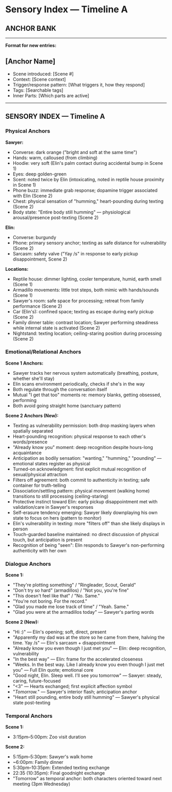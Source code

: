 # Sensory Index — Timeline A

## ANCHOR BANK

---

**Format for new entries:**

## [Anchor Name]
- Scene introduced: [Scene #]
- Context: [Scene context]
- Trigger/response pattern: [What triggers it, how they respond]
- Tags: [Searchable tags]
- Inner Parts: [Which parts are active]

---

## SENSORY INDEX — Timeline A

### Physical Anchors

**Sawyer:**
- Converse: dark orange ("bright and soft at the same time")
- Hands: warm, calloused (from climbing)
- Hoodie: very soft (Elin's palm contact during accidental bump in Scene 1)
- Eyes: deep golden-green
- Scent: noted twice by Elin (intoxicating, noted in reptile house proximity in Scene 1)
- Phone buzz: immediate grab response; dopamine trigger associated with Elin (Scene 2)
- Chest: physical sensation of "humming," heart-pounding during texting (Scene 2)
- Body state: "Entire body still humming" — physiological arousal/presence post-texting (Scene 2)

**Elin:**
- Converse: burgundy
- Phone: primary sensory anchor; texting as safe distance for vulnerability (Scene 2)
- Sarcasm: safety valve ("Yay /s" in response to early pickup disappointment, Scene 2)

**Locations:**
- Reptile house: dimmer lighting, cooler temperature, humid, earth smell (Scene 1)
- Armadillo movements: little trot steps, both mimic with hands/sounds (Scene 1)
- Sawyer's room: safe space for processing; retreat from family performance (Scene 2)
- Car (Elin's): confined space; texting as escape during early pickup (Scene 2)
- Family dinner table: contrast location; Sawyer performing steadiness while internal state is activated (Scene 2)
- Nightstand: texting location; ceiling-staring position during processing (Scene 2)

### Emotional/Relational Anchors

**Scene 1 Anchors:**
- Sawyer tracks her nervous system automatically (breathing, posture, whether she'll stay)
- Elin scans environment periodically, checks if she's in the way
- Both regulate through the conversation itself
- Mutual "I get that too" moments re: memory blanks, getting obsessed, performing
- Both avoid going straight home (sanctuary pattern)

**Scene 2 Anchors (New):**
- Texting as vulnerability permission: both drop masking layers when spatially separated
- Heart-pounding recognition: physical response to each other's words/presence
- "Already know you" moment: deep recognition despite hours-long acquaintance
- Anticipation as bodily sensation: "wanting," "humming," "pounding" — emotional states register as physical
- Turned-on acknowledgment: first explicit mutual recognition of sexual/physical attraction
- Filters off agreement: both commit to authenticity in texting; safe container for truth-telling
- Dissociation/settling pattern: physical movement (walking home) transitions to still processing (ceiling-staring)
- Protective instinct toward Elin: early pickup disappointment met with validation/care in Sawyer's responses
- Self-erasure tendency emerging: Sawyer likely downplaying his own state to focus on hers (pattern to monitor)
- Elin's vulnerability in texting: more "filters off" than she likely displays in person
- Touch-guarded baseline maintained: no direct discussion of physical touch, but anticipation is present
- Recognition of being "seen": Elin responds to Sawyer's non-performing authenticity with her own

### Dialogue Anchors

**Scene 1:**
- "They're plotting something" / "Ringleader, Scout, Gerald"
- "Don't try so hard" (armadillos) / "Not you, you're fine"
- "This doesn't feel like that" / "No. Same."
- "You're not boring. For the record."
- "Glad you made me lose track of time" / "Yeah. Same."
- "Glad you were at the armadillos today" — Sawyer's parting words

**Scene 2 (New):**
- "Hi :)" — Elin's opening; soft, direct, present
- "Apparently my dad was at the store so he came from there, halving the time. Yay /s" — Elin's sarcasm + disappointment
- "Already know you even though I just met you" — Elin: deep recognition, vulnerability
- "In the best way" — Elin: frame for the accelerated closeness
- "Weeks. In the best way. Like I already know you even though I just met you" — Full Elin quote; emotional core
- "Good night, Elin. Sleep well. I'll see you tomorrow" — Sawyer: steady, caring, future-focused
- "<3" — Hearts exchanged; first explicit affection symbol
- "*Tomorrow.*" — Sawyer's interior flash; anticipation anchor
- "Heart still pounding, entire body still humming" — Sawyer's physical state post-texting

### Temporal Anchors

**Scene 1:**
- 3:15pm–5:00pm: Zoo visit duration

**Scene 2:**
- 5:15pm–5:30pm: Sawyer's walk home
- ~6:00pm: Family dinner
- 5:30pm–10:35pm: Extended texting exchange
- 22:35 (10:35pm): Final goodnight exchange
- "Tomorrow" as temporal anchor: both characters oriented toward next meeting (3pm Wednesday)

